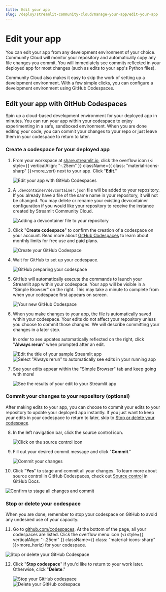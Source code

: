 ```yaml
---
title: Edit your app
slug: /deploy/streamlit-community-cloud/manage-your-app/edit-your-app
---
```


# Edit your app

You can edit your app from any development environment of your choice. Community Cloud will monitor your repository and automatically copy any file changes you commit. You will immediately see commits reflected in your deployed app for most changes (such as edits to your app's Python files).

Community Cloud also makes it easy to skip the work of setting up a development environment. With a few simple clicks, you can configure a development environment using GitHub Codespaces.

## Edit your app with GitHub Codespaces

Spin up a cloud-based development environment for your deployed app in minutes. You can run your app within your codespace to enjoy experimenting in a safe, sandboxed environment. When you are done editing your code, you can commit your changes to your repo or just leave them in your codespace to return to later.

### Create a codespace for your deployed app

1. From your workspace at <a href="https://share.streamlit.io" target="_blank">share.streamlit.io</a>, click the overflow icon (<i style={{ verticalAlign: "-.25em" }} className={{ class: "material-icons-sharp" }}>more_vert</i>) next to your app. Click "**Edit**."

   ![Edit your app with GitHub Codespaces](/images/streamlit-community-cloud/workspace-app-edit.png)

2. A `.devcontainer/devcontainer.json` file will be added to your repository. If you already have a file of the same name in your repository, it will not be changed. You may delete or rename your existing devcontainer configuration if you would like your repository to receive the instance created by Streamlit Community Cloud.

   ![Adding a devcontainer file to your repository](/images/streamlit-community-cloud/workspace-app-edit-preparing.png)

3. Click "**Create codespace**" to confirm the creation of a codespace on your account. Read more about <a href="https://github.com/features/codespaces" target="_blank">GitHub Codespaces</a> to learn about monthly limits for free use and paid plans.

   ![Create your GitHub Codespace](/images/streamlit-community-cloud/deploy-codespaces-2.png)

4. Wait for GitHub to set up your codespace.

   ![GitHub preparing your codespace](/images/streamlit-community-cloud/deploy-codespaces-3.png)

5. GitHub will automatically execute the commands to launch your Streamlit app within your codespace. Your app will be visible in a "Simple Browser" on the right. This may take a minute to complete from when your codespace first appears on screen.

   ![Your new GitHub Codespace](/images/streamlit-community-cloud/deploy-sample-codespace.png)

6. When you make changes to your app, the file is automatically saved within your codespace. Your edits do not affect your repository unless you choose to commit those changes. We will describe committing your changes in a later step.

   In order to see updates automatically reflected on the right, click "**Always rerun**" when prompted after an edit.

   ![Edit the title of your sample Streamlit app](/images/streamlit-community-cloud/deploy-sample-edit-title.png)
   ![Select "Always rerun" to automatically see edits in your running app](/images/streamlit-community-cloud/deploy-sample-edit-rerun.png)

7. See your edits appear within the "Simple Browser" tab and keep going with more!

   ![See the results of your edit to your Streamlit app](/images/streamlit-community-cloud/deploy-sample-edit-result.png)

### Commit your changes to your repository (optional)

After making edits to your app, you can choose to commit your edits to your repository to update your deployed app instantly. If you just want to keep your edits in your codespace to return to later, skip to [Stop or delete your codespace](#stop-or-delete-your-codespace).

8. In the left navigation bar, click the source control icon.

   ![Click on the source control icon](/images/streamlit-community-cloud/deploy-sample-edit-commit-1.png)

9. Fill out your desired commit message and click "**Commit**."

   ![Commit your changes](/images/streamlit-community-cloud/deploy-sample-edit-commit-2.png)

10. Click "**Yes**" to stage and commit all your changes. To learn more about source control in GitHub Codespaces, check out <a href="https://docs.github.com/en/codespaces/developing-in-codespaces/using-source-control-in-your-codespace" target="_blank">Source control</a> in GitHub Docs.

<div style={{ maxWidth: '70%', margin: 'auto' }}>
<Image alt="Confirm to stage all changes and commit" src="/images/streamlit-community-cloud/deploy-sample-edit-commit-3.png" />
</div>

### Stop or delete your codespace

When you are done, remember to stop your codespace on GitHub to avoid any undesired use of your capacity.

11. Go to <a href="https://github.com/codespaces" target="_blank">github.com/codespaces</a>. At the bottom of the page, all your codespaces are listed. Click the overflow menu icon (<i style={{ verticalAlign: "-.25em" }} className={{ class: "material-icons-sharp" }}>more_horiz</i>) for your codespace.

<div style={{ maxWidth: '90%', margin: 'auto' }}>
<Image alt="Stop or delete your GitHub Codespace" src="/images/streamlit-community-cloud/deploy-sample-codespace-manage.png" />
</div>

12. Click "**Stop codespace**" if you'd like to return to your work later. Otherwise, click "**Delete**."

    <Flex>
    <div style={{ maxWidth: '40%', margin: 'auto' }}>
    <Image alt="Stop your GitHub codespace" src="/images/streamlit-community-cloud/codespace-menu-stop.png" />
    </div>
    <div style={{ maxWidth: '40%', margin: 'auto' }}>
    <Image alt="Delete your GitHub codespace" src="/images/streamlit-community-cloud/codespace-menu-delete.png" />
    </div>
    </Flex>
